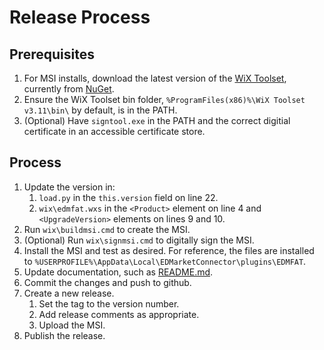 # Release Process

## Prerequisites

1. For MSI installs, download the latest version of the [WiX Toolset](https://wixtoolset.org/releases/), currently from [NuGet](https://www.nuget.org/packages/wix).
2. Ensure the WiX Toolset bin folder, `%ProgramFiles(x86)%\WiX Toolset v3.11\bin\` by default, is in the PATH.
3. (Optional) Have `signtool.exe` in the PATH and the correct digitial certificate in an accessible certificate store.

## Process

1. Update the version in:
    1. `load.py` in the `this.version` field on line 22.
    2. `wix\edmfat.wxs` in the `<Product>` element on line 4 and `<UpgradeVersion>` elements on lines 9 and 10.
2. Run `wix\buildmsi.cmd` to create the MSI.
3. (Optional) Run `wix\signmsi.cmd` to digitally sign the MSI.
4. Install the MSI and test as desired. For reference, the files are installed to `%USERPROFILE%\AppData\Local\EDMarketConnector\plugins\EDMFAT`.
5. Update documentation, such as [README.md](../README.md).
6. Commit the changes and push to github.
7. Create a new release.
    1. Set the tag to the version number.
    2. Add release comments as appropriate.
    3. Upload the MSI.
8. Publish the release.
